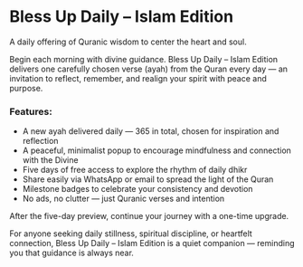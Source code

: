 # Bless Up Daily – Islam Edition

A daily offering of Quranic wisdom to center the heart and soul.

Begin each morning with divine guidance. Bless Up Daily – Islam Edition delivers one carefully chosen verse (ayah) from the Quran every day — an invitation to reflect, remember, and realign your spirit with peace and purpose.

###  Features:

- A new ayah delivered daily — 365 in total, chosen for inspiration and reflection
- A peaceful, minimalist popup to encourage mindfulness and connection with the Divine
- Five days of free access to explore the rhythm of daily dhikr
- Share easily via WhatsApp or email to spread the light of the Quran
- Milestone badges to celebrate your consistency and devotion
- No ads, no clutter — just Quranic verses and intention

After the five-day preview, continue your journey with a one-time upgrade.

For anyone seeking daily stillness, spiritual discipline, or heartfelt connection, Bless Up Daily – Islam Edition is a quiet companion — reminding you that guidance is always near.


